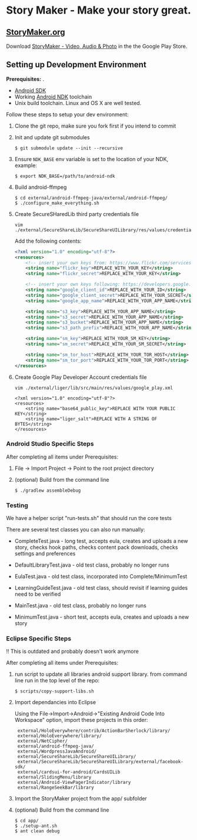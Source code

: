 Story Maker - Make your story great.
=====

## [StoryMaker.org](http://storymaker.org/)

Download [StoryMaker - Video, Audio & Photo](https://play.google.com/store/apps/details?id=org.storymaker.app) in the the Google Play Store. 

## Setting up Development Environment

**Prerequisites:**
. 
* [Android SDK](https://developer.android.com/sdk/installing/index.html)
* Working [Android NDK](https://developer.android.com/tools/sdk/ndk/index.html) toolchain
* Unix build toolchain.  Linux and OS X are well tested.

Follow these steps to setup your dev environment:

1. Clone the git repo, make sure you fork first if you intend to commit

1. Init and update git submodules

    ```
    $ git submodule update --init --recursive
    ```

1. Ensure `NDK_BASE` env variable is set to the location of your NDK, example:

    ```
    $ export NDK_BASE=/path/to/android-ndk
    ```

1. Build android-ffmpeg

    ```
    $ cd external/android-ffmpeg-java/external/android-ffmpeg/
    $ ./configure_make_everything.sh
    ```

1. Create SecureSHaredLib third party credentials file

    ```
    vim ./external/SecureShareLib/SecureShareUILibrary/res/values/credentials.xml
    ```

    Add the following contents:

    ```xml
    <?xml version="1.0" encoding="utf-8"?>
    <resources>
        <!-- insert your own keys from: https://www.flickr.com/services/apps/create/apply/ -->
        <string name="flickr_key">REPLACE_WITH_YOUR_KEY</string>
        <string name="flickr_secret">REPLACE_WITH_YOUR_KEY</string>

        <!-- insert your own keys following: https://developers.google.com/accounts/docs/OAuth2 -->
        <string name="google_client_id">REPLACE_WITH_YOUR_ID</string>
        <string name="google_client_secret">REPLACE_WITH_YOUR_SECRET</string>
        <string name="google_app_name">REPLACE_WITH_YOUR_APP_NAME</string>

        <string name="s3_key">REPLACE_WITH_YOUR_APP_NAME</string>
        <string name="s3_secret">REPLACE_WITH_YOUR_APP_NAME</string>
        <string name="s3_bucket">REPLACE_WITH_YOUR_APP_NAME</string>
        <string name="s3_path_prefix">REPLACE_WITH_YOUR_APP_NAME</string>

        <string name="sm_key">REPLACE_WITH_YOUR_SM_KEY</string>
        <string name="sm_secret">REPLACE_WITH_YOUR_SM_SECRET</string>

        <string name="sm_tor_host">REPLACE_WITH_YOUR_TOR_HOST</string>
        <string name="sm_tor_port">REPLACE_WITH_YOUR_TOR_PORT</string>
    </resources>
    ```
1. Create Google Play Developer Account credentials file

    ```
    vim ./external/liger/lib/src/main/res/values/google_play.xml
    ```

    ```
    <?xml version="1.0" encoding="utf-8"?>
    <resources>
        <string name="base64_public_key">REPLACE WITH YOUR PUBLIC KEY</string>
        <string name="liger_salt">REPLACE WITH A STRING OF BYTES</string>
    </resources>
    ```

### Android Studio Specific Steps

After completing all items under Prerequisites:

1. File -> Import Project -> Point to the root project directory

1. (optional) Build from the command line

    ```
    $ ./gradlew assembleDebug
    ```

### Testing

We have a helper script "run-tests.sh" that should run the core tests

There are several test classes you can also run manually:

- CompleteTest.java - long test, accepts eula, creates and uploads a new story, checks hook paths, checks content pack downloads, checks settings and preferences

- DefaultLibraryTest.java - old test class, probably no longer runs

- EulaTest.java - old test class, incorporated into Complete/MinimumTest

- LearningGuideTest.java - old test class, should revisit if learning guides need to be verified

- MainTest.java - old test class, probably no longer runs

- MinimumTest.java - short test, accepts eula, creates and uploads a new story

### Eclipse Specific Steps

!! This is outdated and probably doesn't work anymore

After completing all items under Prerequisites:

1. run script to update all libraries android support library.  from command line run in the top level of the repo:

    ```
    $ scripts/copy-support-libs.sh
    ```

1. Import dependancies into Eclipse

    Using the File->Import->Android->"Existing Android Code Into Workspace" option, import these projects in this order:

        external/HoloEverywhere/contrib/ActionBarSherlock/library/
        external/HoloEverywhere/library/
        external/NetCipher/
        external/android-ffmpeg-java/
        external/WordpressJavaAndroid/
        external/SecureShareLib/SecureShareUILibrary/
        external/SecureShareLib/SecureShareUILibrary/external/facebook-sdk/
        external/cardsui-for-android/CardsUILib
        external/SlidingMenu/library
        external/Android-ViewPagerIndicator/library
        external/RangeSeekBar/library

1. Import the StoryMaker project from the app/ subfolder

1. (optional) Build from the command line

    ```
    $ cd app/
    $ ./setup-ant.sh
    $ ant clean debug
    ```
